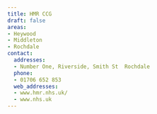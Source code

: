 ```yaml
---
title: HMR CCG
draft: false
areas:
- Heywood
- Middleton
- Rochdale
contact:
  addresses:
  - Number One, Riverside, Smith St  Rochdale
  phone:
  - 01706 652 853
  web_addresses:
  - www.hmr.nhs.uk/
  - www.nhs.uk
---
```


